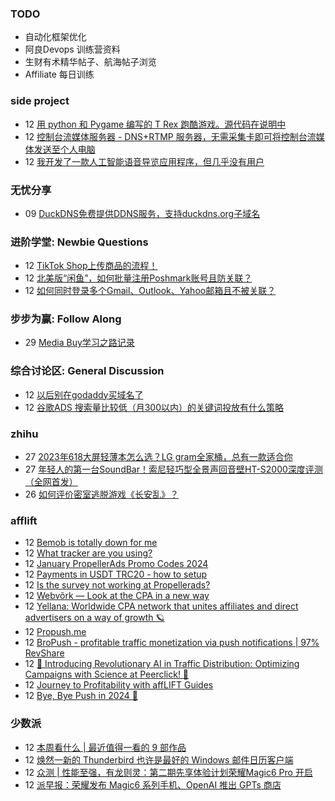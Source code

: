 ### TODO
-  自动化框架优化
-  阿良Devops 训练营资料
-  生财有术精华帖子、航海帖子浏览
-  Affiliate 每日训练

### side project
<!-- sideproject:START -->
-  12 [用 python 和 Pygame 编写的 T Rex 跑酷游戏。源代码在说明中](https://www.youtube.com/watch?v=pZySIXSelCA)
-  12 [控制台流媒体服务器 - DNS+RTMP 服务器，无需采集卡即可将控制台流媒体发送至个人电脑](https://github.com/Aioros/console-streaming-server)
-  12 [我开发了一款人工智能语音导览应用程序，但几乎没有用户](https://www.reddit.com/r/SideProject/comments/18gpp0e/ive_built_an_ai_audio_tour_app_but_have_almost_no/)<!-- sideproject:END -->


### 无忧分享
<!-- ruyo:START -->
-  09 [DuckDNS免费提供DDNS服务，支持duckdns.org子域名](https://51.ruyo.net/18593.html)<!-- ruyo:END -->

### 进阶学堂: Newbie Questions
<!-- advertcn1:START -->
-  12 [TikTok Shop上传商品的流程！](https://www.advertcn.com/thread-113648-1-1.html)
-  12 [北美版“闲鱼”，如何批量注册Poshmark账号且防关联？](https://www.advertcn.com/thread-113645-1-1.html)
-  12 [如何同时登录多个Gmail、Outlook、Yahoo邮箱且不被关联？](https://www.advertcn.com/thread-113644-1-1.html)<!-- advertcn1:END -->

### 步步为赢: Follow Along
<!-- advertcn2:START -->
-  29 [Media Buy学习之路记录](https://www.advertcn.com/thread-113493-1-1.html)<!-- advertcn2:END -->

### 综合讨论区: General Discussion
<!-- advertcn3:START -->
-  12 [以后别在godaddy买域名了](https://www.advertcn.com/thread-113649-1-1.html)
-  12 [谷歌ADS 搜索量比较低（月300以内）的关键词投放有什么策略](https://www.advertcn.com/thread-113642-1-1.html)<!-- advertcn3:END -->


### zhihu
<!-- zhihu:START -->
-  27 [2023年618大屏轻薄本怎么选？LG gram全家桶，总有一款适合你](http://zhuanlan.zhihu.com/p/632641888?utm_campaign=rss&utm_medium=rss&utm_source=rss&utm_content=title)
-  27 [年轻人的第一台SoundBar！索尼轻巧型全景声回音壁HT-S2000深度评测（全网首发）](http://zhuanlan.zhihu.com/p/630990296?utm_campaign=rss&utm_medium=rss&utm_source=rss&utm_content=title)
-  26 [如何评价密室逃脱游戏《长安乱》？](http://www.zhihu.com/question/563950552/answer/3045961312?utm_campaign=rss&utm_medium=rss&utm_source=rss&utm_content=title)<!-- zhihu:END -->

### afflift
<!-- afflift:START -->
-  12 [Bemob is totally down for me](https://afflift.com/f/threads/bemob-is-totally-down-for-me.12441/)
-  12 [What tracker are you using?](https://afflift.com/f/threads/what-tracker-are-you-using.11940/)
-  12 [January PropellerAds Promo Codes 2024](https://afflift.com/f/threads/january-propellerads-promo-codes-2024.12417/)
-  12 [Payments in USDT TRC20 - how to setup](https://afflift.com/f/threads/payments-in-usdt-trc20-how-to-setup.12435/)
-  12 [Is the survey not working at Propellerads?](https://afflift.com/f/threads/is-the-survey-not-working-at-propellerads.12444/)
-  12 [Webvõrk — Look at the CPA in a new way](https://afflift.com/f/threads/webv%C3%B5rk-%E2%80%94-look-at-the-cpa-in-a-new-way.2820/)
-  12 [Yellana: Worldwide CPA network that unites affiliates and direct advertisers on a way of growth 🪐](https://afflift.com/f/threads/yellana-worldwide-cpa-network-that-unites-affiliates-and-direct-advertisers-on-a-way-of-growth-%F0%9F%AA%90.10512/)
-  12 [Propush.me](https://afflift.com/f/threads/propush-me.12367/)
-  12 [BroPush - profitable traffic monetization via push notifications | 97% RevShare](https://afflift.com/f/threads/bropush-profitable-traffic-monetization-via-push-notifications-97-revshare.7840/)
-  12 [🚀 Introducing Revolutionary AI in Traffic Distribution: Optimizing Campaigns with Science at Peerclick! 🚀](https://afflift.com/f/threads/%F0%9F%9A%80-introducing-revolutionary-ai-in-traffic-distribution-optimizing-campaigns-with-science-at-peerclick-%F0%9F%9A%80.12443/)
-  12 [Journey to Profitability with affLIFT Guides](https://afflift.com/f/threads/journey-to-profitability-with-afflift-guides.10148/)
-  12 [Bye, Bye Push in 2024 🫡](https://afflift.com/f/threads/bye-bye-push-in-2024-%F0%9F%AB%A1.12258/)<!-- afflift:END -->

### 少数派
<!-- sspai:START -->
-  12 [本周看什么 | 最近值得一看的 9 部作品](https://sspai.com/post/85779)
-  12 [焕然一新的 Thunderbird 也许是最好的 Windows 邮件日历客户端](https://sspai.com/post/85622)
-  12 [众测 | 性能至强，有龙则灵：第二期先享体验计划荣耀Magic6 Pro 开启](https://sspai.com/post/85765)
-  12 [派早报：荣耀发布 Magic6 系列手机、OpenAI 推出 GPTs 商店](https://sspai.com/post/85764)<!-- sspai:END -->
